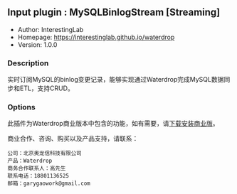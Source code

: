 ## Input plugin : MySQLBinlogStream [Streaming]

* Author: InterestingLab
* Homepage: https://interestinglab.github.io/waterdrop
* Version: 1.0.0

### Description

实时订阅MySQL的binlog变更记录，能够实现通过Waterdrop完成MySQL数据同步和ETL，支持CRUD。

### Options

此插件为Waterdrop商业版本中包含的功能，如有需要，请[下载安装商业版](/zh-cn/installation)。

商业合作、咨询、购买以及产品支持，请联系：

```
公司：北京奥龙信科技有限公司
产品：Waterdrop
商务合作联系人：高先生
联系电话：18801136525
邮箱：garygaowork@gmail.com
```
